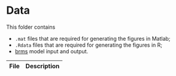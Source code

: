 # Data

This folder contains 

- `.mat` files that are required for generating the figures in Matlab;
- `.Rdata` files that are required for generating the figures in R; 
- [brms](https://github.com/paul-buerkner/brms) model input and output.

File            		| Description
-----           		|------------